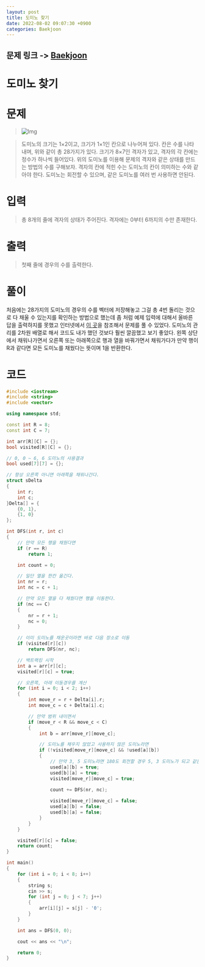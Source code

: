 ```yaml
---
layout: post
title: 도미노 찾기
date: 2022-08-02 09:07:30 +0900
categories: Baekjoon
---
```


## 문제 링크 -> [Baekjoon](https://www.acmicpc.net/problem/1553)
# 도미노 찾기

# 문제
> ![Img](https://onlinejudgeimages.s3-ap-northeast-1.amazonaws.com/upload/201004/do.png)

> 도미노의 크기는 1×2이고, 크기가 1×1인 칸으로 나누어져 있다. 칸은 수를 나타내며, 위와 같이 총 28가지가 있다.
크기가 8×7인 격자가 있고, 격자의 각 칸에는 정수가 하나씩 들어있다. 위의 도미노를 이용해 문제의 격자와 같은 상태를 만드는 방법의 수를 구해보자.
격자의 칸에 적힌 수는 도미노의 칸이 의미하는 수와 같아야 한다. 도미노는 회전할 수 있으며, 같은 도미노를 여러 번 사용하면 안된다.

# 입력
> 총 8개의 줄에 격자의 상태가 주어진다. 격자에는 0부터 6까지의 수만 존재한다.

# 출력
> 첫째 줄에 경우의 수를 출력한다.

# 풀이
처음에는 28가지의 도미노의 경우의 수를 벡터에 저장해놓고 그걸 총 4번 돌리는 것으로 다 채울 수 있는지를 확인하는 방법으로 했는데 좀 처럼 예제 입력에 대해서 올바른 답을 출력하지를 못했고 인터넷에서 [이 곳](https://latte-is-horse.tistory.com/331)을 참조해서 문제를 풀 수 있었다. 도미노의 관리를 2차원 배열로 해서 코드도 내가 했던 것보다 훨씬 깔끔했고 보기 좋았다. 왼쪽 상단에서 채워나가면서 오른쪽 또는 아래쪽으로 행과 열을 바꿔가면서 채워가다가 만약 행이 R과 같다면 모든 도미노를 채웠다는 뜻이며 1을 반환한다.

# 코드
```c++
#include <iostream>
#include <string>
#include <vector>

using namespace std;

const int R = 8;
const int C = 7;

int arr[R][C] = {};
bool visited[R][C] = {};

// 0, 0 ~ 6, 6 도미노의 사용결과
bool used[7][7] = {};

// 항상 오른쪽 아니면 아래쪽을 채워나간다.
struct sDelta
{
	int r;
	int c;
}Delta[] = {
	{0, 1},
	{1, 0}
};

int DFS(int r, int c)
{
    // 만약 모든 행을 채웠다면
	if (r == R)
		return 1;

	int count = 0;

    // 일단 열을 한칸 옮긴다.
	int nr = r;
	int nc = c + 1;

    // 만약 모든 열을 다 채웠다면 행을 이동한다.
	if (nc == C)
	{
		nr = r + 1;
		nc = 0;
	}

    // 이미 도미노를 채운곳이라면 바로 다음 장소로 이동
	if (visited[r][c])
		return DFS(nr, nc);

    // 백트랙킹 시작
	int a = arr[r][c];
	visited[r][c] = true;

    // 오른쪽, 아래 이동경우를 계산
	for (int i = 0; i < 2; i++)
	{
		int move_r = r + Delta[i].r;
		int move_c = c + Delta[i].c;

        // 만약 범위 내이면서
		if (move_r < R && move_c < C)
		{
			int b = arr[move_r][move_c];

            // 도미노를 채우지 않았고 사용하지 않은 도미노라면
			if (!visited[move_r][move_c] && !used[a][b])
			{   
                // 만약 3, 5 도미노라면 180도 회전할 경우 5, 3 도미노가 되고 같은 도미노이므로 사용 처리
				used[a][b] = true;
				used[b][a] = true;
				visited[move_r][move_c] = true;
                
				count += DFS(nr, nc);

				visited[move_r][move_c] = false;
				used[a][b] = false;
				used[b][a] = false;
			}
		}
	}

	visited[r][c] = false;
	return count;
}

int main()
{
	for (int i = 0; i < 8; i++)
	{
		string s;
		cin >> s;
		for (int j = 0; j < 7; j++)
		{
			arr[i][j] = s[j] - '0';
		}
	}

	int ans = DFS(0, 0);

	cout << ans << "\n";

	return 0;
}
```